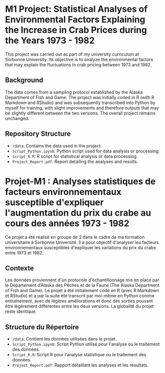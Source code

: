 # M1 Project: Statistical Analyses of Environmental Factors Explaining the Increase in Crab Prices during the Years 1973 - 1982

This project was carried out as part of my university curriculum at Sorbonne University. Its objective is to analyze the environmental factors that may explain the fluctuations in crab pricing between 1973 and 1982.

## Background

The data comes from a sampling protocol established by the Alaska Department of Fish and Game. The project was initially coded in R (with R Markdown and RStudio) and was subsequently transcribed into Python by myself for training, with slight improvements and therefore outputs that may be slightly different between the two versions. The overall project remains unchanged.

## Repository Structure
- `/data`: Contains the data used in the project.
- `Script_Python.ipynb`: Python script used for data analysis or processing.
- `Script_R.R`: R script for statistical analysis or data processing.
- `Project_Report.pdf`: Report detailing the analyses and results.

# Projet-M1 : Analyses statistiques de facteurs environnementaux susceptible d'expliquer l'augmentation du prix du crabe au cours des années 1973 - 1982

Ce projet a été réalisé en groupe de 2 dans le cadre de ma formation universitaire à Sorbonne Université. Il a pour objectif d'analyser les facteurs environnementaux susceptibles d'expliquer les variations du prix du crabe entre 1973 et 1982.

## Contexte

Les données proviennent d'un protocole d'échantillonnage mis en place par le Département d’Alaska des Pêches et de la Faune (The Alaska Department of Fish and Game). Le projet a été initialement codé en R (avec R Markdown et RStudio) et a par la suite été transcrit par moi-même en Python comme entrainement, avec de légères améliorations et donc des sorties pouvant être légèrement différentes entre les deux versions. La globalité du projet reste identique.

## Structure du Répertoire
- `/data`: Contient les données utilisées dans le projet.
- `Script_Python.ipynb`: Script Python utilisé pour l'analyse ou le traitement des données.
- `Script_R.R`: Script R pour l'analyse statistique ou le traitement des données.
- `Project_Report.pdf`: Rapport détaillant les analyses et les résultats.

